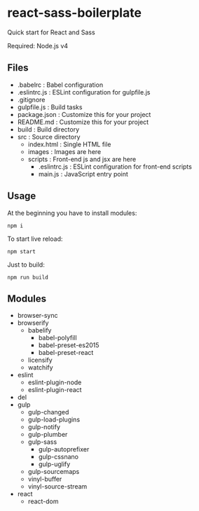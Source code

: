 # react-sass-boilerplate

Quick start for React and Sass

Required: Node.js v4

## Files

- .babelrc : Babel configuration
- .eslintrc.js : ESLint configuration for gulpfile.js
- .gitignore
- gulpfile.js : Build tasks
- package.json : Customize this for your project
- README.md : Customize this for your project
- build : Build directory
- src : Source directory
  - index.html : Single HTML file
  - images : Images are here
  - scripts : Front-end js and jsx are here
    - .eslintrc.js : ESLint configuration for front-end scripts
    - main.js : JavaScript entry point

## Usage

At the beginning you have to install modules:

```
npm i
```

To start live reload:

```
npm start
```

Just to build:

```
npm run build
```

## Modules

- browser-sync
- browserify
  - babelify
    - babel-polyfill
    - babel-preset-es2015
    - babel-preset-react
  - licensify
  - watchify
- eslint
  - eslint-plugin-node
  - eslint-plugin-react
- del
- gulp
  - gulp-changed
  - gulp-load-plugins
  - gulp-notify
  - gulp-plumber
  - gulp-sass
    - gulp-autoprefixer
    - gulp-cssnano
    - gulp-uglify
  - gulp-sourcemaps
  - vinyl-buffer
  - vinyl-source-stream
- react
  - react-dom
